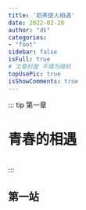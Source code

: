 ```yaml
---
title: '奶茶使人相遇'
date: 2022-02-20
author: "dk"
categories:
- "foot"
sidebar: false
isFull: true
# 文章封面 不填为随机
topUsePic: true
isShowComments: true
---
```


::: tip 第一章
<h1>青春的相遇</h1><br>
:::

<!-- more -->


## 第一站



